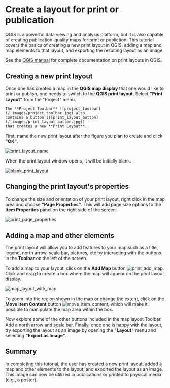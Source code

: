 # Create a layout for print or publication

QGIS is a powerful data viewing and analysis platform, but it is also capable of
creating publication-quality maps for print or publiction. This tutorial covers
the basics of creating a new print layout in QGIS, adding a map and map elements
to that layout, and exporting the resulting layout as an image.

See the [QGIS
manual](https://docs.qgis.org/3.28/en/docs/training_manual/map_composer/map_composer.html)
for complete documentation on print layouts in QGIS.


##  Creating a new print layout

Once one has created a map in the **QGIS map display** that one would like to print
or publish, one needs to switch to the **QGIS print layout**. Select **"Print Layout"**
from the "Project" menu.

```{note}
The **Project Toolbar** ![project_toolbar](/_images/project_toolbar.jpg) also
contains a button (![print_layout_button](/_images/print_layout_button.jpg))
that creates a new **Print Layout**.
```

First, name the new print layout after the figure you plan to create and click
**"OK"**.

![print_layout_name](/_images/print_layout_name.jpg)

When the print layout window opens, it will be initially blank.

![blank_print_layout](/_images/blank_print_layout.jpg)

## Changing the print layout's properties

To change the size and orientation of your print layout, right click in the map
area and choose **"Page Properties"**. This will add page size options to the **Item
Properties** panel on the right side of the screen.

![print_page_properties](/_images/print_page_properties.jpg)

## Adding a map and other elements

The print layout will allow you to add features to your map such as a title,
legend, north arrow, scale bar, pictures, etc by interacting with the buttons in
the **Toolbar** on the left of the screen.

To add a map to your layout, click on the **Add Map** button
![print_add_map](/_images/print_add_map.jpg). Click and drag to create a box
where the map will appear on the print layout display.

![map_layout_with_map](/_images/map_layout_with_map.jpg)

To zoom into the region shown in the map or change the extent, click on the
**Move Item Content** button
![move_item_content](/_images/move_item_content.jpg), which will make it
possible to manipulate the map area within the box.

Now explore some of the other buttons included in the map layout Toolbar. Add a
north arrow and scale bar. Finally, once one is happy with the layout, try
exporting the layout as an image by opening the **"Layout"** menu and selecting
**"Export as Image"**.

## Summary

In completing this tutorial, the user has created a new print layout, added a
map and other elements to the layout, and exported the layout as an image. This
image can now be utilized in publications or printed to physical media (e.g., a
poster).
